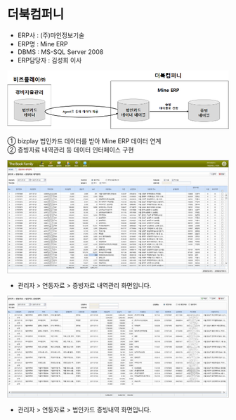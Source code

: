 # 더북컴퍼니

 - ERP사 : \(주\)마인정보기술  
 - ERP명 : Mine ERP  
 - DBMS : MS-SQL Server 2008  
 - ERP담당자 : 김성희 이사

![\[&#xADF8;&#xB9BC;1\] &#xAD6C;&#xC131;&#xB3C4;](../../../.gitbook/assets/image%20%2879%29.png)

   ① bizplay 법인카드 데이터를 받아 Mine ERP 데이터 연계  
   ② 증빙자료 내역관리 등 데이터 인터페이스 구현

![\[&#xADF8;&#xB9BC;2\] &#xC99D;&#xBE59;&#xC790;&#xB8CC; &#xB0B4;&#xC5ED;&#xAD00;&#xB9AC; &#xD654;&#xBA74;](../../../.gitbook/assets/image%20%28176%29.png)

   - 관리자 &gt; 연동자료 &gt; 증빙자료 내역관리 화면입니다.

![\[&#xADF8;&#xB9BC;3\] &#xBC95;&#xC778;&#xCE74;&#xB4DC; &#xC99D;&#xBE59;&#xB0B4;&#xC5ED; &#xD654;&#xBA74;](../../../.gitbook/assets/image%20%28168%29.png)

   - 관리자 &gt; 연동자료 &gt; 법인카드 증빙내역 화면입니다.


